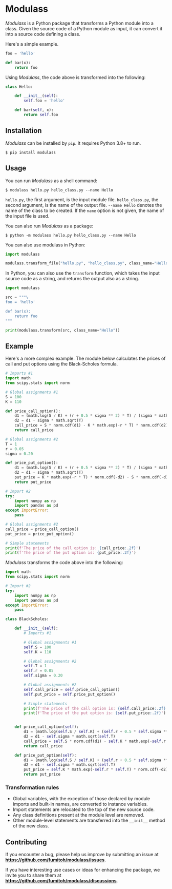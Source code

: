 # Modulass

_Modulass_ is a Python package that transforms a Python module into a class.
Given the source code of a Python module as input, 
it can convert it into a source code defining a class. 

Here's a simple example.

```python
foo = 'hello'

def bar(x):
    return foo
```

Using _Modulass_, the code above is transformed into the following:

```python
class Hello:

    def __init__(self):
        self.foo = 'hello'

    def bar(self, x):
        return self.foo
```


## Installation

_Modulass_ can be installed by `pip`. It requires Python 3.8+ to run.

```shell
$ pip install modulass
```

## Usage

You can run _Modulass_ as a shell command:

```shell
$ modulass hello.py hello_class.py --name Hello
```

`hello.py`, the first argument, is the input module file.
`hello_class.py`, the second argument, is the name of the output file.
`--name Hello` denotes the name of the class to be created.
If the `name` option is not given, the name of the input file is used.


You can also run _Modulass_ as a package:

```shell
$ python -m modulass hello.py hello_class.py --name Hello
```

You can also use modulass in Python:

```python
import modulass

modulass.transform_file("hello.py", "hello_class.py", class_name="Hello")
```

In Python, you can also use the `transform` function,
which takes the input source code as a string, and returns the output also as a string.

```python
import modulass

src = """\
foo = 'hello'

def bar(x):
    return foo
"""

print(modulass.transform(src, class_name="Hello"))
```

## Example

Here's a more complex example. The module below calculates the prices of call and put options
using the Black-Scholes formula.

```python
# Imports #1
import math
from scipy.stats import norm

# Global assignments #1
S = 100
K = 110

def price_call_option():
    d1 = (math.log(S / K) + (r + 0.5 * sigma ** 2) * T) / (sigma * math.sqrt(T))
    d2 = d1 - sigma * math.sqrt(T)
    call_price = S * norm.cdf(d1) - K * math.exp(-r * T) * norm.cdf(d2)
    return call_price

# Global assignments #2
T = 1
r = 0.05
sigma = 0.20

def price_put_option():
    d1 = (math.log(S / K) + (r + 0.5 * sigma ** 2) * T) / (sigma * math.sqrt(T))
    d2 = d1 - sigma * math.sqrt(T)
    put_price = K * math.exp(-r * T) * norm.cdf(-d2) - S * norm.cdf(-d1)
    return put_price

# Import #2
try:
    import numpy as np
    import pandas as pd
except ImportError:
    pass

# Global assignments #2
call_price = price_call_option()
put_price = price_put_option()

# Simple statements
print(f'The price of the call option is: {call_price:.2f}')
print(f'The price of the put option is: {put_price:.2f}')
```

_Modulass_ transforms the code above into the following:

```python
import math
from scipy.stats import norm

# Import #2
try:
    import numpy as np
    import pandas as pd
except ImportError:
    pass

class BlackScholes:

    def __init__(self):
        # Imports #1

        # Global assignments #1
        self.S = 100
        self.K = 110

        # Global assignments #2
        self.T = 1
        self.r = 0.05
        self.sigma = 0.20

        # Global assignments #2
        self.call_price = self.price_call_option()
        self.put_price = self.price_put_option()

        # Simple statements
        print(f'The price of the call option is: {self.call_price:.2f}')
        print(f'The price of the put option is: {self.put_price:.2f}')


    def price_call_option(self):
        d1 = (math.log(self.S / self.K) + (self.r + 0.5 * self.sigma ** 2) * self.T) / (self.sigma * math.sqrt(self.T))
        d2 = d1 - self.sigma * math.sqrt(self.T)
        call_price = self.S * norm.cdf(d1) - self.K * math.exp(-self.r * self.T) * norm.cdf(d2)
        return call_price

    def price_put_option(self):
        d1 = (math.log(self.S / self.K) + (self.r + 0.5 * self.sigma ** 2) * self.T) / (self.sigma * math.sqrt(self.T))
        d2 = d1 - self.sigma * math.sqrt(self.T)
        put_price = self.K * math.exp(-self.r * self.T) * norm.cdf(-d2) - self.S * norm.cdf(-d1)
        return put_price

```

### Transformation rules

* Global variables, with the exception of those declared by module imports and built-in names, are converted to instance variables.
* Import statements are relocated to the top of the new source code.
* Any class definitions present at the module level are removed.
* Other module-level statements are transferred into the `__init__` method of the new class.

## Contributing

If you encounter a bug, please help us improve by submitting an issue at 
**https://github.com/fumitoh/modulass/issues**.

If you have interesting use cases or ideas for enhancing the package, 
we invite you to share them at **https://github.com/fumitoh/modulass/discussions**.